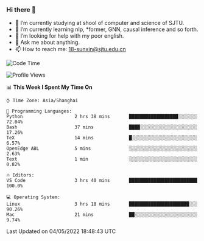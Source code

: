 ### Hi there 👋

<!--
**sunxin000/sunxin000** is a ✨ _special_ ✨ repository because its `README.md` (this file) appears on your GitHub profile.

Here are some ideas to get you started:

- 🔭 I’m currently working on ...
- 🌱 I’m currently learning ...
- 👯 I’m looking to collaborate on ...
- 🤔 I’m looking for help with ...
- 💬 Ask me about ...
- 📫 How to reach me: ...
- 😄 Pronouns: ...
- ⚡ Fun fact: ...
-->
- 🏫 I’m currently studying at shool of computer and science of SJTU.
- 🌱 I’m currently learning nlp, \*former, GNN, causal inference and so forth.
- 🤔 I’m looking for help with my poor english.
- 💬 Ask me about anything.
- 📫 How to reach me: 18-sunxin@sjtu.edu.cn
<!--START_SECTION:waka-->
![Code Time](http://img.shields.io/badge/Code%20Time-183%20hrs%2018%20mins-blue)

![Profile Views](http://img.shields.io/badge/Profile%20Views-8-blue)

📊 **This Week I Spent My Time On** 

```text
⌚︎ Time Zone: Asia/Shanghai

💬 Programming Languages: 
Python                   2 hrs 38 mins       ██████████████████░░░░░░░   72.04% 
Bash                     37 mins             ████░░░░░░░░░░░░░░░░░░░░░   17.26% 
TeX                      14 mins             █░░░░░░░░░░░░░░░░░░░░░░░░   6.57% 
OpenEdge ABL             5 mins              ░░░░░░░░░░░░░░░░░░░░░░░░░   2.63% 
Text                     1 min               ░░░░░░░░░░░░░░░░░░░░░░░░░   0.82%

🔥 Editors: 
VS Code                  3 hrs 40 mins       █████████████████████████   100.0%

💻 Operating System: 
Linux                    3 hrs 18 mins       ██████████████████████░░░   90.26% 
Mac                      21 mins             ██░░░░░░░░░░░░░░░░░░░░░░░   9.74%

```


 Last Updated on 04/05/2022 18:48:43 UTC
<!--END_SECTION:waka-->
